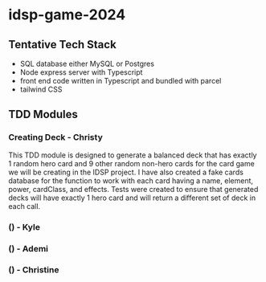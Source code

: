 # idsp-game-2024

## Tentative Tech Stack

- SQL database either MySQL or Postgres
- Node express server with Typescript
- front end code written in Typescript and bundled with parcel
- tailwind CSS

## TDD Modules

### Creating Deck - Christy
This TDD module is designed to generate a balanced deck that has exactly 1 random hero card and 9 other random non-hero cards for the card game we will be creating in the IDSP project. I have also created a fake cards database for the function to work with each card having a name, element, power, cardClass, and effects. Tests were created to ensure that generated decks will have exactly 1 hero card and will return a different set of deck in each call.

### () - Kyle

### () - Ademi

### () - Christine

